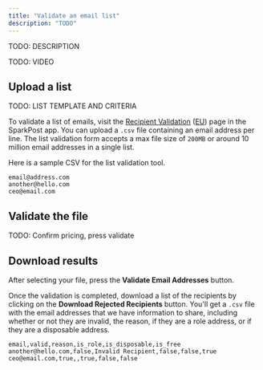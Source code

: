 ```yaml
---
title: "Validate an email list"
description: "TODO"
---
```


TODO: DESCRIPTION

TODO: VIDEO

## Upload a list

TODO: LIST TEMPLATE AND CRITERIA

To validate a list of emails, visit the [Recipient Validation](https://app.sparkpost.com/recipient-validation) ([EU](https://app.eu.sparkpost.com/recipient-validation)) page in the SparkPost app. You can upload a `.csv` file containing an email address per line. The list validation form accepts a max file size of `200MB` or around 10 million email addresses in a single list.

Here is a sample CSV for the list validation tool.

```
email@address.com
another@hello.com
ceo@email.com
```

## Validate the file

TODO: Confirm pricing, press validate

## Download results

After selecting your file, press the **Validate Email Addresses** button.

Once the validation is completed, download a list of the recipients by clicking on the **Download Rejected Recipients** button. You'll get a `.csv` file with the email addresses that we have information to share, including whether or not they are invalid, the reason, if they are a role address, or if they are a disposable address.

```
email,valid,reason,is_role,is_disposable,is_free
another@hello.com,false,Invalid Recipient,false,false,true
ceo@email.com,true,,true,false,false
```


